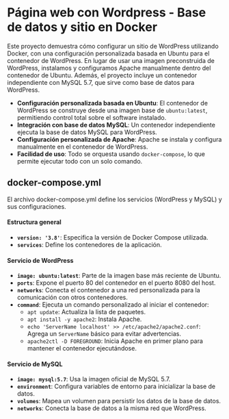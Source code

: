 # Página web con Wordpress - Base de datos y sitio en Docker 
Este proyecto demuestra cómo configurar un sitio de WordPress utilizando Docker, con una configuración personalizada basada en Ubuntu para el contenedor de WordPress. En lugar de usar una imagen preconstruida de WordPress, instalamos y configuramos Apache manualmente dentro del contenedor de Ubuntu. Además, el proyecto incluye un contenedor independiente con MySQL 5.7, que sirve como base de datos para WordPress.

* **Configuración personalizada basada en Ubuntu**: El contenedor de WordPress se construye desde una imagen base de `ubuntu:latest`, permitiendo control total sobre el software instalado.
* **Integración con base de datos MySQL**: Un contenedor independiente ejecuta la base de datos MySQL para WordPress.
* **Configuración personalizada de Apache**: Apache se instala y configura manualmente en el contenedor de WordPress.
* **Facilidad de uso**: Todo se orquesta usando `docker-compose`, lo que permite ejecutar todo con un solo comando.

## docker-compose.yml
El archivo docker-compose.yml define los servicios (WordPress y MySQL) y sus configuraciones.

#### Estructura general

* **`version: '3.8'`**: Especifica la versión de Docker Compose utilizada.
* **`services`**: Define los contenedores de la aplicación.

#### Servicio de WordPress

* **`image: ubuntu:latest`**: Parte de la imagen base más reciente de Ubuntu.
* **`ports`**: Expone el puerto 80 del contenedor en el puerto 8080 del host.
* **`networks`**: Conecta el contenedor a una red personalizada para la comunicación con otros contenedores.
* **`command`**: Ejecuta un comando personalizado al iniciar el contenedor:
  * `apt update`: Actualiza la lista de paquetes.
  * `apt install -y apache2`: Instala Apache.
  * `echo 'ServerName localhost' >> /etc/apache2/apache2.conf`: Agrega un `ServerName` básico para evitar advertencias.
  * `apache2ctl -D FOREGROUND`: Inicia Apache en primer plano para mantener el contenedor ejecutándose.

#### Servicio de MySQL

* **`image: mysql:5.7`**: Usa la imagen oficial de MySQL 5.7.
* **`environment`**: Configura variables de entorno para inicializar la base de datos.
* **`volumes`**: Mapea un volumen para persistir los datos de la base de datos.
* **`networks`**: Conecta la base de datos a la misma red que WordPress.

